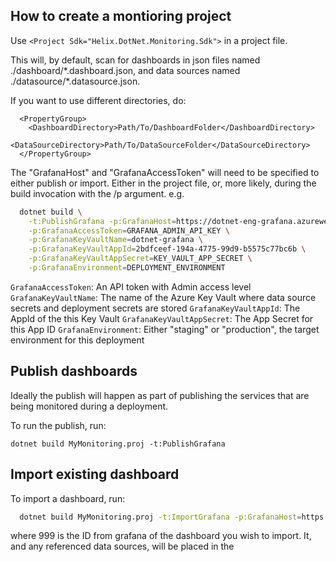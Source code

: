 ﻿## How to create a montioring project
Use `<Project Sdk="Helix.DotNet.Monitoring.Sdk">` in a project file.

This will, by default, scan for dashboards in json files named ./dashboard/\*.dashboard.json,
and data sources named ./datasource/\*.datasource.json.

If you want to use different directories, do:
```
  <PropertyGroup>
    <DashboardDirectory>Path/To/DashboardFolder</DashboardDirectory>
    <DataSourceDirectory>Path/To/DataSourceFolder</DataSourceDirectory>
  </PropertyGroup>
```

The "GrafanaHost" and "GrafanaAccessToken" will need to be specified to either publish or import.
Either in the project file, or, more likely, during the build invocation with the /p argument.
e.g.

```bash
  dotnet build \
    -t:PublishGrafana -p:GrafanaHost=https://dotnet-eng-grafana.azurewebsites.net \
    -p:GrafanaAccessToken=GRAFANA_ADMIN_API_KEY \
    -p:GrafanaKeyVaultName=dotnet-grafana \
    -p:GrafanaKeyVaultAppId=2bdfceef-194a-4775-99d9-b5575c77bc6b \
    -p:GrafanaKeyVaultAppSecret=KEY_VAULT_APP_SECRET \
    -p:GrafanaEnvironment=DEPLOYMENT_ENVIRONMENT
```

`GrafanaAccessToken`: An API token with Admin access level
`GrafanaKeyVaultName`: The name of the Azure Key Vault where data source secrets and deployment secrets are stored
`GrafanaKeyVaultAppId`: The AppId of the this Key Vault
`GrafanaKeyVaultAppSecret`: The App Secret for this App ID
`GrafanaEnvironment`: Either "staging" or "production", the target environment for this deployment

## Publish dashboards
Ideally the publish will happen as part of publishing the services that are being monitored during a deployment.

To run the publish, run:

`dotnet build MyMonitoring.proj -t:PublishGrafana`

## Import existing dashboard
To import a dashboard, run:

```bash
  dotnet build MyMonitoring.proj -t:ImportGrafana -p:GrafanaHost=https://dotnet-eng-grafana-staging.azurewebsites.net -p:GrafanaAccessToken=MY_ACCESS_TOKEN -p:DashBoardId=MyDashboardUid
```

where 999 is the ID from grafana of the dashboard you wish to import.
It, and any referenced data sources, will be placed in the <DashboardDirectory>
